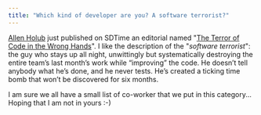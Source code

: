 ```yaml
---
title: "Which kind of developer are you? A software terrorist?"
---
```

[Allen Holub](http://www.holub.com/) just published on SDTime an editorial named "[The Terror of Code in the Wrong Hands](http://68.236.189.240/fullcolumn/column-20050501-01.html)". I like the description of the "_software terrorist_": the guy who stays up all night, unwittingly but systematically destroying the entire team’s last month’s work while “improving” the code. He doesn’t tell anybody what he’s done, and he never tests. He’s created a ticking time bomb that won’t be discovered for six months.

I am sure we all have a small list of co-worker that we put in this category... Hoping that I am not in yours :-)
